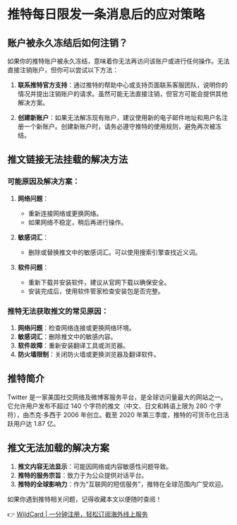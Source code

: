 # 推特每日限发一条消息后的应对策略

## 账户被永久冻结后如何注销？

如果你的推特账户被永久冻结，意味着你无法再访问该账户或进行任何操作。无法直接注销账户，但你可以尝试以下方法：

1. **联系推特官方支持**：通过推特的帮助中心或支持页面联系客服团队，说明你的情况并提出注销账户的请求。虽然可能无法直接注销，但官方可能会提供其他解决方案。
  
2. **创建新账户**：如果无法解冻现有账户，建议使用新的电子邮件地址和用户名注册一个新账户。创建新账户时，请务必遵守推特的使用规则，避免再次被冻结。

## 推文链接无法挂载的解决方法

### 可能原因及解决方案：

1. **网络问题**：
   - 重新连接网络或更换网络。
   - 如果网络不稳定，稍后再进行操作。

2. **敏感词汇**：
   - 删除或替换推文中的敏感词汇。可以使用搜索引擎查找近义词。

3. **软件问题**：
   - 重新下载并安装软件，建议从官网下载以确保安全。
   - 安装完成后，使用软件管家检查安装包是否完整。

### 推特无法获取推文的常见原因：

1. **网络问题**：检查网络连接或更换网络环境。
2. **敏感词汇**：删除推文中的敏感内容。
3. **软件故障**：重新安装翻译工具或浏览器。
4. **防火墙限制**：关闭防火墙或更换浏览器及翻译软件。

## 推特简介

Twitter 是一家美国社交网络及微博客服务平台，是全球访问量最大的网站之一。它允许用户发布不超过 140 个字符的推文（中文、日文和韩语上限为 280 个字符），由杰克·多西于 2006 年创立。截至 2020 年第三季度，推特的可货币化日活跃用户达 1.87 亿。

## 推文无法加载的解决方案

1. **推文内容无法显示**：可能因网络或内容敏感性问题导致。
2. **推特的服务宗旨**：致力于为公众提供对话平台。
3. **推特的全球影响力**：作为“互联网的短信服务”，推特在全球范围内广受欢迎。

如果你遇到推特相关问题，记得收藏本文以便随时查阅！

👉 [WildCard | 一分钟注册，轻松订阅海外线上服务](https://bbtdd.com/WildCard)